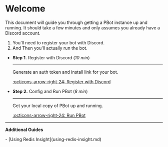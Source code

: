# Welcome

This document will guide you through getting a PBot instance up and running. It should take a few minutes and only assumes you already have a Discord account.

1. You'll need to register your bot with Discord.
1. And Then you'll actually run the bot.


<div class="grid cards" markdown>

-   __Step 1.__ Register with Discord (_10 min_)

    ---

	Generate an auth token and install link for your bot.

    [:octicons-arrow-right-24: Register with Discord](register-with-discord.md)

-   __Step 2.__ Config and Run PBot (_8 min_)

    ---

	Get your local copy of PBot up and running.

    [:octicons-arrow-right-24: Run PBot](running-pbot.md)
</div>

------

__Additional Guides__

<div class="grid cards" markdown>
- [Using Redis Insight](using-redis-insight.md)
</div>

